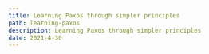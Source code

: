 ```yaml
---
title: Learning Paxos through simpler principles
path: learning-paxos
description: Learning Paxos through simpler principles
date: 2021-4-30
---
```

